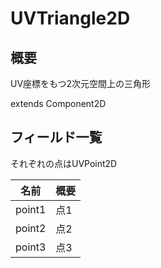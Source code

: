 # UVTriangle2D

## 概要

UV座標をもつ2次元空間上の三角形

extends Component2D

## フィールド一覧

それぞれの点はUVPoint2D

| 名前   | 概要 |
| ------ | ---- |
| point1 | 点1  |
| point2 | 点2  |
| point3 | 点3  |

